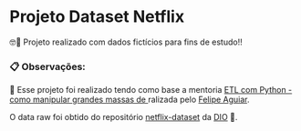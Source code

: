 # Projeto Dataset Netflix

🤓🚀 Projeto realizado com dados fictícios para fins de estudo!!


### 📋 Observações:
🚀 Esse projeto foi realizado tendo como base a mentoria [ETL com Python - como manipular grandes massas de ](https://www.youtube.com/watch?v=R0rMMDOuXEQ&ab_channel=DIO) ralizada pelo [Felipe Aguiar](https://www.linkedin.com/in/felipe-exe/). 

O data raw foi  obtido do repositório [netflix-dataset](https://github.com/digitalinnovationone/netflix-dataset/tree/main) da [DIO](https://www.dio.me/sign-up?ref=6TA7859HLM) 🚀.
